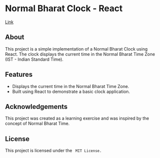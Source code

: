 # Normal Bharat Clock - React
[Link](https://6584758f3098fa1e88d5c148--melodic-nasturtium-e6448b.netlify.app/)


<h2> About </h2>
<p>   This project is a simple implementation of a Normal Bharat Clock using React. The clock displays the current time in the Normal Bharat Time Zone (IST - Indian Standard Time). </p>
<h2> Features  </h2>
<ul>
<li> Displays the current time in the Normal Bharat Time Zone.</li>
<li> Built using React to demonstrate a basic clock application.</li>
</ul>

<h2> Acknowledgements </h2>
<p>  This project was created as a learning exercise and was inspired by the concept of Normal Bharat Time. </p>

<h2> License </h2>
<p> This project is licensed under the <code> MIT License.</code> </p>

